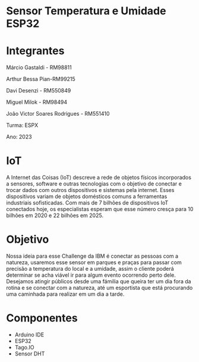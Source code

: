 # Sensor Temperatura e Umidade ESP32

# Integrantes
Márcio Gastaldi - RM98811

Arthur Bessa Pian-RM99215

Davi Desenzi - RM550849

Miguel Milok - RM98494

João Victor Soares Rodrigues - RM551410

Turma: ESPX

Ano: 2023
# IoT
A Internet das Coisas (IoT) descreve a rede de objetos físicos incorporados a sensores, software e outras tecnologias com o objetivo de conectar e trocar dados com outros dispositivos e sistemas pela internet. Esses dispositivos variam de objetos domésticos comuns a ferramentas industriais sofisticadas. Com mais de 7 bilhões de dispositivos IoT conectados hoje, os especialistas esperam que esse número cresça para 10 bilhões em 2020 e 22 bilhões em 2025.

# Objetivo
Nossa ideia para esse Challenge da IBM é conectar as pessoas com a natureza, usaremos esse sensor em parques e praças para passar com precisão a temperatura do local e a umidade, assim o cliente poderá determinar se acha viável ir para algum evento ocorrendo perto dele. Desejamos atingir públicos desde uma fámilia que queira ter um dia fora da rotina e se conectar com a natureza, até um esportista que está procurando uma caminhada para realizar em um dia a tarde.

# Componentes
- Arduino IDE
- ESP32
- Tago.IO
- Sensor DHT

